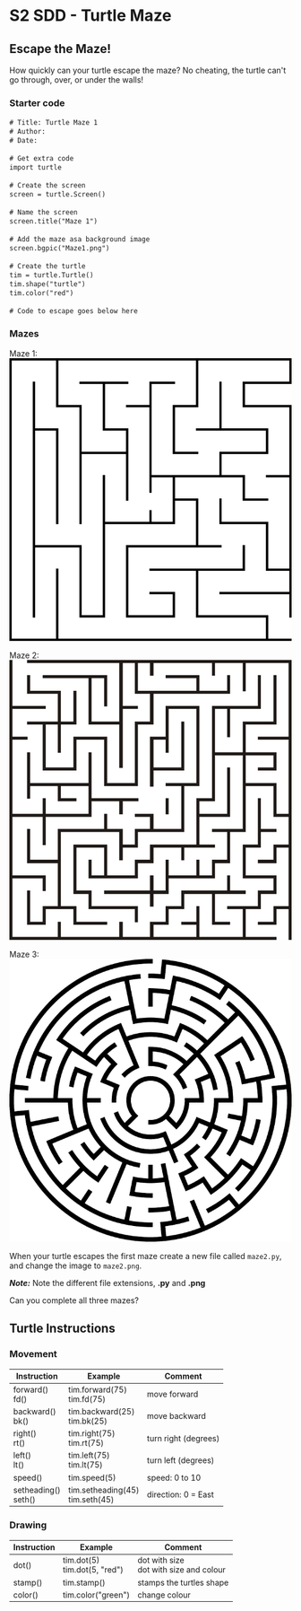 # S2 SDD - Turtle Maze


## Escape the Maze!

How quickly can your turtle escape the maze?  No cheating, the turtle can't go through, over, or under the walls!

### Starter code

``` pyhton
# Title: Turtle Maze 1
# Author: 
# Date: 

# Get extra code
import turtle

# Create the screen
screen = turtle.Screen()

# Name the screen
screen.title("Maze 1")

# Add the maze asa background image
screen.bgpic("Maze1.png")

# Create the turtle
tim = turtle.Turtle()
tim.shape("turtle")
tim.color("red")

# Code to escape goes below here

```


### Mazes

Maze 1: ![maze1.png](assets/maze1.png)

Maze 2: ![maze2.png](assets/maze2.png)

Maze 3: ![maze3.png](assets/maze3.png)

When your turtle escapes the first maze create a new file called `maze2.py`, and change the image to `maze2.png`.

___Note:___ Note the different file extensions, __.py__ and __.png__

Can you complete all three mazes?


## Turtle Instructions

### Movement

| Instruction            | Example                            | Comment |
| -----------            | -------                            | ------- |
| forward()<br>fd()      | tim.forward(75)<br>tim.fd(75)      | move forward |
| backward()<br>bk()     | tim.backward(25)<br>tim.bk(25)     | move backward |
| right()<br>rt()        | tim.right(75)<br>tim.rt(75)        | turn right (degrees) |
| left()<br>lt()         | tim.left(75)<br>tim.lt(75)         | turn left (degrees) |
| speed()                | tim.speed(5)                       | speed: 0 to 10 |
| setheading()<br>seth() | tim.setheading(45)<br>tim.seth(45) | direction: 0 = East |


### Drawing

| Instruction | Example                         | Comment |
| ----------- | -------                         | ------- |
| dot()       | tim.dot(5)<br>tim.dot(5, "red") | dot with size<br>dot with size and colour |
| stamp()     | tim.stamp()                     | stamps the turtles shape |
| color()     | tim.color("green")              | change colour |

